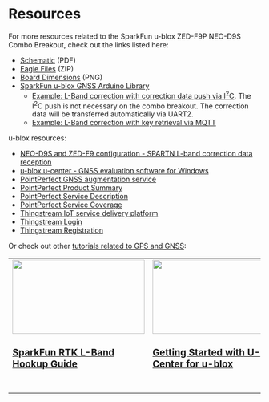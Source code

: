 # Resources

For more resources related to the SparkFun u-blox ZED-F9P NEO-D9S Combo Breakout, check out the links listed here: 

* [Schematic](./board_files/Schematic.pdf) (PDF)
* [Eagle Files](./board_files/ZED-F9P_NEO-D9S_Combo_x02.zip) (ZIP)
* [Board Dimensions](./board_files/Dimensions.png) (PNG)
* [SparkFun u-blox GNSS Arduino Library](https://github.com/sparkfun/SparkFun_u-blox_GNSS_v3)
    * [Example: L-Band correction with correction data push via I<sup>2</sup>C](https://github.com/sparkfun/SparkFun_u-blox_GNSS_v3/tree/main/examples/NEO-D9S_and_NEO-D9C/Example2_LBand_Corrections_with_NEO-D9S). The I<sup>2</sup>C push is not necessary on the combo breakout. The correction data will be transferred automatically via UART2.
    * [Example: L-Band correction with key retrieval via MQTT](https://github.com/sparkfun/SparkFun_u-blox_GNSS_v3/tree/main/examples/NEO-D9S_and_NEO-D9C/Example6_PMP_with_L-Band_Keys_via_MQTT)

u-blox resources: 

* [NEO-D9S and ZED-F9 configuration - SPARTN L-band correction data reception](https://www.u-blox.com/sites/default/files/documents/NEO-D9S_ZED-F9_Config_SPARTN_AppNote_UBX-22008160.pdf)
* [u-blox u-center - GNSS evaluation software for Windows](https://www.u-blox.com/en/product/u-center)
* [PointPerfect GNSS augmentation service](https://www.u-blox.com/en/product/pointperfect)
* [PointPerfect Product Summary](https://www.u-blox.com/sites/default/files/PointPerfect_ProductSummary_UBX-21024758.pdf)
* [PointPerfect Service Description](https://developer.thingstream.io/guides/location-services/pointperfect-service-description)
* [PointPerfect Service Coverage](https://developer.thingstream.io/guides/location-services/pointperfect-service-description#h.jv0o1vz2wkn3)
* [Thingstream IoT service delivery platform](https://www.u-blox.com/en/product/thingstream)
* [Thingstream Login](https://portal.thingstream.io/)
* [Thingstream Registration](https://portal.thingstream.io/register)


Or check out other [tutorials related to GPS and GNSS](https://learn.sparkfun.com/tutorials/tags/gps):

<table style="border-style:none">
    <tr>
        <td style="vertical-align: text-top;" width="264px">
            <a href="https://learn.sparkfun.com/tutorials/sparkfun-rtk-facet-l-band-hookup-guide">
            <div style="text-align: center"><img src="https://cdn.sparkfun.com/assets/learn_tutorials/2/5/8/3/SparkFun_RTK_Facet_-_Hookup_Guide_Preview.jpg" style="width:264px; height:148px; object-fit:contain;"></div>
            <h3 style="vertical-align: left">SparkFun RTK L-Band Hookup Guide
            </h3></a>
        </td>
        <td style="vertical-align: text-top;" width="264px">
            <div style="text-align: center"><a href="https://learn.sparkfun.com/tutorials/getting-started-with-u-center-for-u-blox">
            <img src="https://cdn.sparkfun.com/assets/learn_tutorials/8/1/5/u-center.jpg" style="width:264px; height:148px; object-fit:contain;"></div>
            <h3 style="text-align: left">Getting Started with U-Center for u-blox
            </h3></a>
        </td>
        <td style="vertical-align: text-top;" width="264px">
            <div style="text-align: center"><a href="https://learn.sparkfun.com/tutorials/gps-rtk2-hookup-guide">
            <img src="https://cdn.sparkfun.com//assets/learn_tutorials/8/5/6/GPS-RTK2_GPS_RTK_SMA_ZED-F9P__Qwiic.gif" style="width:264px; height:148px; object-fit:contain;"></div>
            <h3 style="text-align: left">GPS-RTK2 Hookup Guide
            </h3></a>
        </td>
        <td style="vertical-align: text-top;" width="264px">
            <a href="https://learn.sparkfun.com/tutorials/sparkfun-gps-breakout-zoe-m8q-and-sam-m8q-hookup-guide">
            <div style="text-align: center"><img src="https://cdn.sparkfun.com/assets/learn_tutorials/8/6/9/GPS_Module_ZOE-M8Q__GPS_SAM-M8Q_Hookup_Guide-04.jpg" style="width:264px; height:148px; object-fit:contain;"></div>
            <h3 style="text-align: left">SparkFun GPS Breakout (ZOE-M8Q and SAM-M8Q) Hookup Guide
            </h3></a>
        </td>
    </tr>
</table>